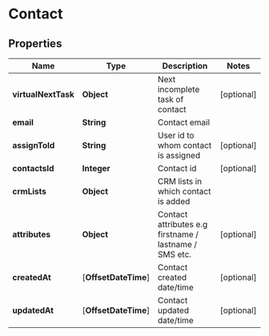 
# Contact

## Properties
Name | Type | Description | Notes
------------ | ------------- | ------------- | -------------
**virtualNextTask** | **Object** | Next incomplete task of contact |  [optional]
**email** | **String** | Contact email | 
**assignToId** | **String** | User id to whom contact is assigned |  [optional]
**contactsId** | **Integer** | Contact id |  [optional]
**crmLists** | **Object** | CRM lists in which contact is added | 
**attributes** | **Object** | Contact attributes e.g firstname / lastname / SMS etc. |  [optional]
**createdAt** | [**OffsetDateTime**] | Contact created date/time |  [optional]
**updatedAt** | [**OffsetDateTime**] | Contact updated date/time |  [optional]



